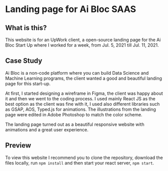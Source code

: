 # Landing page for Ai Bloc SAAS

## What is this?
This website is for an UpWork client, a open-source landing page for the Ai Bloc Start Up where I worked for a week, from Jul. 5, 2021 till Jul. 11, 2021.

## Case Study 
Ai Bloc is a non-code platform where you can build Data Science and Machine Learning programs, the client wanted a good and beautiful landing page for this start-up.

At first, I started designing a wireframe in Figma, the client was happy about it and then we went to the coding process. I used mainly React JS as the best option as the client was fine with it, I used also different libraries such as GSAP, AOS, Typed.js for animations. The illustrations from the landing page were edited in Adobe Photoshop to match the color scheme. 

The landing page turned out as a beautiful responsive website with animations and a great user experience.

## Preview 
To view this website I recommend you to clone the repository, download the files locally, run `npm install` and then start your react server, `npm start`.
